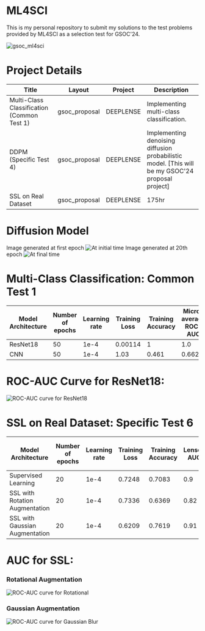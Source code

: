 # ML4SCI
This is my personal repository to submit my solutions to the test problems provided by ML4SCI as a selection test for GSOC'24.

![gsoc_ml4sci](https://github.com/royforestano/2023_gsoc_ml4sci_qmlhep_gnn/assets/96851867/3ed6ecda-bbe2-4e80-8e97-fa3e3b6647bf)

# Project Details

| Title                                | Layout        | Project    | Description                                                |
|--------------------------------------|---------------|------------|------------------------------------------------------------|
| Multi-Class Classification (Common Test 1) | gsoc_proposal | DEEPLENSE  | Implementing multi-class classification.  
| DDPM (Specific Test 4)               | gsoc_proposal | DEEPLENSE  | Implementing denoising diffusion probabilistic model. [This will be my GSOC'24 proposal project] |
| SSL on Real Dataset     | gsoc_proposal  | DEEPLENSE  | 175hr        | 2024 | Implementing SSL Contrastive learning   |

# Diffusion Model
Image generated at first epoch
![At initial time](https://github.com/Shashankss1205/ML4SCI/blob/main/Image%20Folder/Diffusion_start.png)
Image generated at 20th epoch
![At final time](https://github.com/Shashankss1205/ML4SCI/blob/main/Image%20Folder/Diffusion_final.jpg)

# Multi-Class Classification: Common Test 1
| Model Architecture | Number of epochs | Learning rate | Training Loss | Training Accuracy | Micro-average ROC-AUC | Macro-average ROC-AUC |
|---------------------|------------------|---------------|---------------|-------------------|-----------------------|-----------------------|
| ResNet18            | 50               | 1e-4          | 0.00114       | 1                 | 1.0                   | 1.0                   |
| CNN                 | 50               | 1e-4          | 1.03          | 0.461             | 0.6626                | 0.64877               |

# ROC-AUC Curve for ResNet18:
![ROC-AUC curve for ResNet18](https://github.com/Shashankss1205/ML4SCI/blob/main/Multi-Class%20Classification%20(Common%20Test%201)/Images%20Folder/ROC_ResNet18.png)

# SSL on Real Dataset: Specific Test 6
| Model Architecture | Number of epochs | Learning rate | Training Loss | Training Accuracy | Lensed AUC | Non Lensed ROC-AUC |
|---------------------|------------------|---------------|---------------|-------------------|-----------------------|-----------------------|
| Supervised Learning            | 20               | 1e-4          | 0.7248       | 0.7083                 | 0.9                   | 0.9                   |
| SSL with Rotation Augmentation            | 20               | 1e-4          | 0.7336       | 0.6369                 | 0.82                   | 0.73                   |
| SSL with Gaussian Augmentation            | 20               | 1e-4          | 0.6209          | 0.7619             | 0.91                | 0.91              |

# AUC for SSL:
### Rotational Augmentation
![ROC-AUC curve for Rotational](https://github.com/Shashankss1205/ML4SCI/blob/main/SSL%20on%20Real%20Dataset%20(Specific%20Test%206)/Rotational/ROC-AUC.png)

### Gaussian Augmentation
![ROC-AUC curve for Gaussian Blur](https://github.com/Shashankss1205/ML4SCI/blob/main/SSL%20on%20Real%20Dataset%20(Specific%20Test%206)/Gaussian/ROC-AUC.png)
